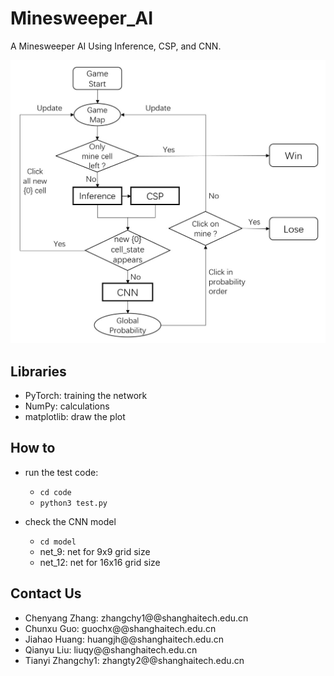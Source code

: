 # Minesweeper_AI

A Minesweeper AI Using Inference, CSP, and CNN.

![workflow](./report/workflow.jpg)

## Libraries

- PyTorch: training the network
- NumPy: calculations
- matplotlib: draw the plot



## How to

- run the test code:
  - `cd code`
  - `python3 test.py`

- check the CNN model
  - `cd model`
  - net_9: net for 9x9 grid size
  - net_12: net for 16x16 grid size



## Contact Us

- Chenyang Zhang: zhangchy1@@shanghaitech.edu.cn
- Chunxu Guo: guochx@@shanghaitech.edu.cn
- Jiahao Huang: huangjh@@shanghaitech.edu.cn
- Qianyu Liu: liuqy@@shanghaitech.edu.cn
- Tianyi Zhangchy1: zhangty2@@shanghaitech.edu.cn

